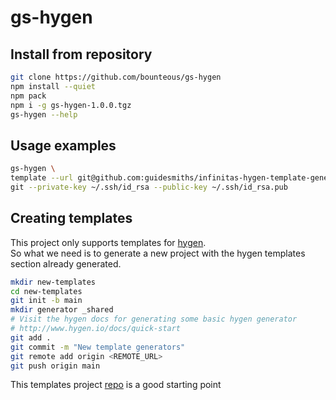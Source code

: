 # gs-hygen

## Install from repository

```bash
git clone https://github.com/bounteous/gs-hygen
npm install --quiet
npm pack
npm i -g gs-hygen-1.0.0.tgz
gs-hygen --help
```

## Usage examples

```bash
gs-hygen \
template --url git@github.com:guidesmiths/infinitas-hygen-template-generators.git --generator service-systemic-basics,nvm,commitlint,jest-systemic,jest-systemic-mock-bus --output /tmp/generator-demo-repo \
git --private-key ~/.ssh/id_rsa --public-key ~/.ssh/id_rsa.pub
```

## Creating templates

This project only supports templates for <a href="https://www.npmjs.com/package/hygen">hygen</a>.
<br />
So what we need is to generate a new project with the hygen templates section already generated.

```bash
mkdir new-templates
cd new-templates
git init -b main
mkdir generator _shared
# Visit the hygen docs for generating some basic hygen generator
# http://www.hygen.io/docs/quick-start
git add .
git commit -m "New template generators"
git remote add origin <REMOTE_URL>
git push origin main
```

This templates project <a href="https://github.com/guidesmiths/infinitas-hygen-template-generators">repo</a> is a good starting point
